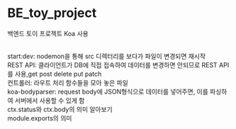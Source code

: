 # BE_toy_project

백엔드 토이 프로젝트
Koa 사용 

<br>start:dev: nodemon을 통해 src 디렉터리를 보다가 파일이 변경되면 재시작
<br>REST API: 클라이언트가 DB에 직접 접속하여 데이터를 변경하면 안되므로 REST API를 사용,get post delete put patch 
<br>컨트롤러: 라우트 처리 함수들을 모아 놓은 파일
<br>koa-bodyparser: request body에 JSON형식으로 데이터를 넣어주면, 이를 파싱하여 서버에서 사용할 수 있게 함
<br>ctx.status와 ctx.body의 의미 알아보기
<br>module.exports의 의미